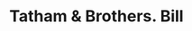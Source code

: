 ---
doi: 10.7916/D8ZG84BQ
date_other: '1852'
date_other_textual: '1852'
form: printed ephemera
genre:
- Invoices
name:
- Tatham & Brothers
object_in_context_url: https://biggert.cul.columbia.edu/items/view/ave_biggert_01129
subject_hierarchical_geographic:
- New York, New York, United States
subject_name:
- Tatham & Brothers
title: Tatham & Brothers. Bill
sort_title: Tatham & Brothers. Bill
call_number: ave_biggert_01129
coordinates:
- 40.71277777777778,-74.00583333333333
pid: ave_biggert_01129
identifiers: ave_biggert_01129
thumbnail: https://derivativo-2.library.columbia.edu/iiif/2/ldpd:344906/full/!256,256/0/native.jpg
permalink: "/items/ave_biggert_01129/"
layout: iiif-image-page
---